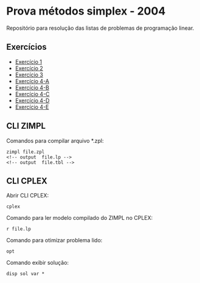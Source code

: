 # Prova métodos simplex - 2004

Repositório para resolução das listas de problemas de programação linear.

## Exercícios

* [Exercício 1](01/README.md)
* [Exercício 2](02/README.md)
* [Exercício 3](03/README.md)
* [Exercício 4-A](04-A/README.md)
* [Exercício 4-B](04-B/README.md)
* [Exercício 4-C](04-C/README.md)
* [Exercício 4-D](04-D/README.md)
* [Exercício 4-E](04-E/README.md)

## CLI ZIMPL

Comandos para compilar arquivo *.zpl:

    zimpl file.zpl
    <!-- output  file.lp -->
    <!-- output  file.tbl -->

## CLI CPLEX

Abrir CLI CPLEX:

    cplex

Comando para ler modelo compilado do ZIMPL no CPLEX:

    r file.lp

Comando para otimizar problema lido:

    opt

Comando exibir solução:

    disp sol var *
